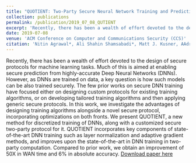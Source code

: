 ```yaml
---
title: "QUOTIENT: Two-Party Secure Neural Network Training and Prediction"
collection: publications
permalink: /publication/2019_07_08_QUTIENT
excerpt: 'Recently, there has been a wealth of effort devoted to the design of secure protocols for machine learning tasks. Much of this is aimed at enabling secure prediction from highly-accurate Deep Neural Networks (DNNs). However, as DNNs are trained on data, a key question is how such models can be also trained securely. The few prior works on secure DNN training have focused either on designing custom protocols for existing training algorithms, or on developing tailored training algorithms and then applying generic secure protocols. In this work, we investigate the advantages of designing training algorithms alongside a novel secure protocol, incorporating optimizations on both fronts. We present QUOTIENT, a new method for discretized training of DNNs, along with a customized secure two-party protocol for it. QUOTIENT incorporates key components of state-of-the-art DNN training such as layer normalization and adaptive gradient methods, and improves upon the state-of-the-art in DNN training in two-party computation. Compared to prior work, we obtain an improvement of 50X in WAN time and 6% in absolute accuracy.'
date: 2019-07-08
venue: 'ACM Conference on Computer and Communications Security (CCS)'
citation: 'Nitin Agrawal*, Ali Shahin Shamsabadi*, Matt J. Kusner, AAdrià Gascón. &quot;QUOTIENT: Two-Party Secure Neural Network Training and Prediction.&quot; <i> ACM Conference on Computer and Communications Security (CCS), </i> November 11-15, 2019, London, UK. </i> (*=authors contributing equally)' 
---
```

Recently, there has been a wealth of effort devoted to the design of secure protocols for machine learning tasks. Much of this is aimed at enabling secure prediction from highly-accurate Deep Neural Networks (DNNs). However, as DNNs are trained on data, a key question is how such models can be also trained securely. The few prior works on secure DNN training have focused either on designing custom protocols for existing training algorithms, or on developing tailored training algorithms and then applying generic secure protocols. In this work, we investigate the advantages of designing training algorithms alongside a novel secure protocol, incorporating optimizations on both fronts. We present QUOTIENT, a new method for discretized training of DNNs, along with a customized secure two-party protocol for it. QUOTIENT incorporates key components of state-of-the-art DNN training such as layer normalization and adaptive gradient methods, and improves upon the state-of-the-art in DNN training in two-party computation. Compared to prior work, we obtain an improvement of 50X in WAN time and 6% in absolute accuracy.
[Download paper here](https://arxiv.org/pdf/1907.03372.pdf)

